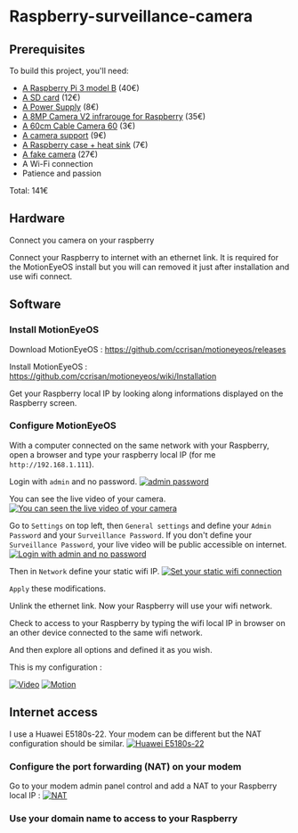 # Raspberry-surveillance-camera

## Prerequisites
To build this project, you'll need:
* [A Raspberry Pi 3 model B](https://www.adafruit.com/product/3055) (40€)
* [A SD card](http://boutique.semageek.com/fr/773-micro-sd-16-gb-avec-adaptater-sd-et-os-noobs.html) (12€)
* [A Power Supply](https://www.amazon.fr/SainSmart-Certified-Raspberry-Adaptateur-Certification/dp/B01LHE8DBU/ref=sr_1_cc_2?s=aps&ie=UTF8&qid=1513517344&sr=1-2-catcorr&keywords=raspberry+3+Power+supply) (8€)
* [A 8MP Camera V2 infrarouge for Raspberry](https://www.kubii.fr/fr/idees-cadeaux/1654-nouvelle-camera-infrarouge-v2-8mp-640522710898.html) (35€)
* [A 60cm Cable Camera 60](http://boutique.semageek.com/fr/365-cable-flex-610mm-pour-camera-raspberry-pi.html) (3€)
* [A camera support](https://www.kubii.fr/fr/boitiers-raspberry-pi/801-boitier-camera-raspberry-pi-3272496002487.html?search_query=2334485&results=1) (9€)
* [A Raspberry case + heat sink](https://www.amazon.fr/gp/product/B01CPCMWWO/ref=oh_aui_detailpage_o00_s00?ie=UTF8&psc=1) (7€)
* [A fake camera](https://www.amazon.fr/gp/product/B012S908H0/ref=oh_aui_detailpage_o03_s00?ie=UTF8&psc=1) (27€)
* A Wi-Fi connection
* Patience and passion

Total: 141€

## Hardware
Connect you camera on your raspberry

Connect your Raspberry to internet with an ethernet link. It is required for the MotionEyeOS install but you will can removed it just after installation and use wifi connect.

## Software
### Install MotionEyeOS
Download MotionEyeOS : https://github.com/ccrisan/motioneyeos/releases

Install MotionEyeOS : https://github.com/ccrisan/motioneyeos/wiki/Installation

Get your Raspberry local IP by looking along informations displayed on the Raspberry screen.

### Configure MotionEyeOS
With a computer connected on the same network with your Raspberry, open a browser and type your raspberry local IP (for me `http://192.168.1.111`).

Login with `admin` and no password.
[![admin password](https://i.imgur.com/sx35FB1.jpg)](https://i.imgur.com/sx35FB1.jpg)

You can see the live video of your camera.
[![You can seen the live video of your camera](https://i.imgur.com/wUQCzEi.jpg)](https://i.imgur.com/wUQCzEi.jpg)

Go to `Settings` on top left, then `General settings` and define your `Admin Password` and your `Surveillance Password`. If you don't define your `Surveillance Password`, your live video will be public accessible on internet.
[![Login with admin and no password](https://i.imgur.com/AzRLWMM.jpg)](https://i.imgur.com/AzRLWMM.jpg)

Then in `Network` define your static wifi IP.
[![Set your static wifi connection](https://i.imgur.com/kcWYRFa.jpg)](https://i.imgur.com/kcWYRFa.jpg)

`Apply` these modifications.

Unlink the ethernet link. Now your Raspberry will use your wifi network.

Check to access to your Raspberry by typing the wifi local IP in browser on an other device connected to the same wifi network.

And then explore all options and defined it as you wish.

This is my configuration :

[![Video](https://i.imgur.com/jfi8q6y.jpg)](https://i.imgur.com/jfi8q6y.jpg)
[![Motion](https://i.imgur.com/CrFGWuo.jpg)](https://i.imgur.com/CrFGWuo.jpg)

## Internet access
I use a Huawei E5180s-22. Your modem can be different but the NAT configuration should be similar.
[![Huawei E5180s-22](http://www.journaldugeek.com/wp-content/blogs.dir/1/files/2017/01/bouygues-4G-box-04.jpg)](http://www.journaldugeek.com/wp-content/blogs.dir/1/files/2017/01/bouygues-4G-box-04.jpg)

### Configure the port forwarding (NAT) on your modem
Go to your modem admin panel control and add a NAT to your Raspberry local IP :
[![NAT](https://i.imgur.com/dAyRUhN.jpg)](https://i.imgur.com/dAyRUhN.jpg)

### Use your domain name to access to your Raspberry
